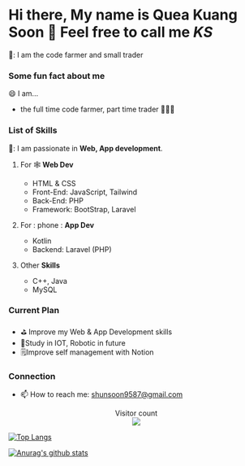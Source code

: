 # Hi there, My name is **Quea Kuang Soon** 👋 Feel free to call me *KS*
🔭: I am the code farmer and small trader

### Some fun fact about me
:smile: I am... 
- the full time code farmer, part time trader 🤣🤣🤣

### List of Skills
🌱: I am passionate in **Web, App development**.

1. For :spider_web: **Web Dev**
   - HTML & CSS
   - Front-End: JavaScript, Tailwind
   - Back-End: PHP
   - Framework: BootStrap, Laravel

2. For : phone : **App Dev**
   - Kotlin
   - Backend: Laravel (PHP)

4. Other **Skills**
   - C++, Java
   - MySQL

### Current Plan
- :golf: Improve my Web & App Development skills
- 🚩Study in IOT, Robotic in future
- 🗒️Improve self management with Notion

### Connection
- 📫 How to reach me: shunsoon9587@gmail.com

<p align="center"> 
  Visitor count<br>
  <img src="https://profile-counter.glitch.me/KsoonQuea/count.svg" />
</p>

[![Top Langs](https://github-readme-stats.vercel.app/api/top-langs/?username=KsoonQuea&layout=compact&theme=tokyonight)](https://github.com/KsoonQuea)

[![Anurag's github stats](https://github-readme-stats.vercel.app/api?username=KsoonQuea&show_icons=true&theme=tokyonight)](https://github.com/KsoonQuea)


